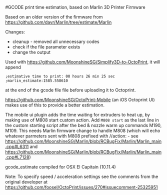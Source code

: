 #GCODE print time estimation, based on Marlin 3D Printer Firmware

Based on an older version of the firmware from https://github.com/davr/Marlin/tree/estimate/Marlin


Changes:
- cleanup - removed all unnecessary codes
- check if the file parameter exists
- change the output

Used with https://github.com/MoonshineSG/Simplify3D-to-OctoPrint, it will append 

```
;estimative time to print: 00 hours 26 min 25 sec
;marlin_estimate:1585.558610
```
at the end of the gcode file file before uploading it to Octoprint.


https://github.com/MoonshineSG/OctoPrint-Mobile (an iOS Octoprint UI) makes use of this to provide a better estimation.

The mobile ui plugin adds the time waiting for extruders to heat up, by making use of M808 start custom action. 
Add `M808 start` as the last line in the custom starting script after the bed & nozzle warm up commands M190, M109.
This needs Marlin firmware change to handle M808 (which will echo whatever parmeters sent with M808 prefixed with //action: - see https://github.com/MoonshineSG/Marlin/blob/RCBugFix/Marlin/Marlin_main.cpp#L6311 and https://github.com/MoonshineSG/Marlin/blob/RCBugFix/Marlin/Marlin_main.cpp#L7128)


gcode_estimate compiled for OSX El Capitain (10.11.4)

Note:
To specify speed / acceleration settings see the comments from the original developer at https://github.com/foosel/OctoPrint/issues/270#issuecomment-25325951
